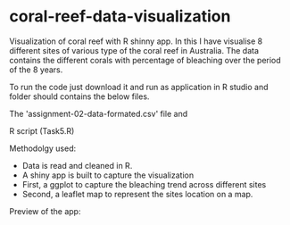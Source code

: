 # coral-reef-data-visualization
Visualization of coral reef with R shinny app. In this I have visualise 8 different sites of various type of the coral reef in Australia. The data contains the different corals with percentage of bleaching over the period of the 8 years.

To run the code just download it and run as application in R studio and folder should contains the below files.

The 'assignment-02-data-formated.csv' file and

R script (Task5.R)

Methodolgy used:
- Data is read and cleaned in R.
- A shiny app is built to capture the visualization
- First, a ggplot to capture the bleaching trend across different sites
- Second, a leaflet map to represent the sites location on a map.

Preview of the app:
